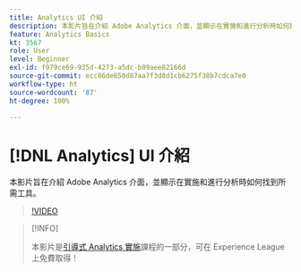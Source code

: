 ```yaml
---
title: Analytics UI 介紹
description: 本影片旨在介紹 Adobe Analytics 介面，並顯示在實施和進行分析時如何找到所需工具。
feature: Analytics Basics
kt: 3567
role: User
level: Beginner
exl-id: f979ce69-935d-4273-a5dc-b09aee82166d
source-git-commit: ecc86de650d87aa7f3d8d1cb6275f38b7cdca7e0
workflow-type: ht
source-wordcount: '87'
ht-degree: 100%

---
```


# [!DNL Analytics] UI 介紹

本影片旨在介紹 Adobe Analytics 介面，並顯示在實施和進行分析時如何找到所需工具。

>[!VIDEO](https://video.tv.adobe.com/v/28748/?quality=12&learn=on)

>[!INFO]
>
> 本影片是[引導式 Analytics 實施](https://experienceleague.adobe.com/?recommended=Analytics-D-1-2019.1)課程的一部分，可在 Experience League 上免費取得！
